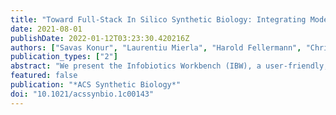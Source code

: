```yaml
---
title: "Toward Full-Stack In Silico Synthetic Biology: Integrating Model Specification, Simulation, Verification, and Biological Compilation"
date: 2021-08-01
publishDate: 2022-01-12T03:23:30.420216Z
authors: ["Savas Konur", "Laurentiu Mierla", "Harold Fellermann", "Christophe Ladroue", "Bradley Brown", "Anil Wipat", "Jamie Twycross", "Boyang Peter Dun", "Sara Kalvala", "Marian Gheorghe", "Natalio Krasnogor"]
publication_types: ["2"]
abstract: "We present the Infobiotics Workbench (IBW), a user-friendly, scalable, and integrated computational environment for the computer-aided design of synthetic biological systems. It supports an iterative workflow that begins with specification of the desired synthetic system, followed by simulation and verification of the system in high-performance environments and ending with the eventual compilation of the system specification into suitable genetic constructs. IBW integrates modeling, simulation, verification, and biocompilation features into a single software suite. This integration is achieved through a new domain-specific biological programming language, the Infobiotics Language (IBL), which tightly combines these different aspects of in silico synthetic biology into a full-stack integrated development environment. Unlike existing synthetic biology modeling or specification languages, IBL uniquely blends modeling, verification, and biocompilation statements into a single file. This allows biologists to incorporate design constraints within the specification file rather than using decoupled and independent formalisms for different in silico analyses. This novel approach offers seamless interoperability across different tools as well as compatibility with SBOL and SBML frameworks and removes the burden of doing manual translations for standalone applications. We demonstrate the features, usability, and effectiveness of IBW and IBL using well-established synthetic biological circuits."
featured: false
publication: "*ACS Synthetic Biology*"
doi: "10.1021/acssynbio.1c00143"
---
```


